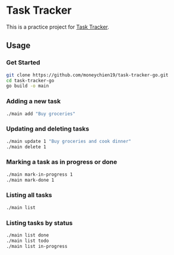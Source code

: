 # Task Tracker

This is a practice project for [Task Tracker](https://roadmap.sh/projects/task-tracker).

## Usage

### Get Started

```bash
git clone https://github.com/moneychien19/task-tracker-go.git
cd task-tracker-go
go build -o main
```

### Adding a new task

```bash
./main add "Buy groceries"
```

### Updating and deleting tasks

```bash
./main update 1 "Buy groceries and cook dinner"
./main delete 1
```

### Marking a task as in progress or done

```bash
./main mark-in-progress 1
./main mark-done 1
```

### Listing all tasks

```bash
./main list
```

### Listing tasks by status

```bash
./main list done
./main list todo
./main list in-progress
```
